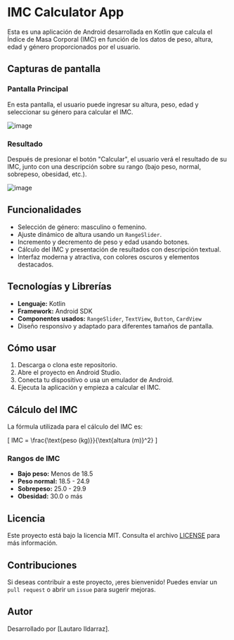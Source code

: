 
# IMC Calculator App

Esta es una aplicación de Android desarrollada en Kotlin que calcula el Índice de Masa Corporal (IMC) en función de los datos de peso, altura, edad y género proporcionados por el usuario.

## Capturas de pantalla

### Pantalla Principal
En esta pantalla, el usuario puede ingresar su altura, peso, edad y seleccionar su género para calcular el IMC.

![image](https://github.com/user-attachments/assets/436e382d-f7f9-4cdf-8c1c-1ead2f65e811)

### Resultado
Después de presionar el botón "Calcular", el usuario verá el resultado de su IMC, junto con una descripción sobre su rango (bajo peso, normal, sobrepeso, obesidad, etc.).

![image](https://github.com/user-attachments/assets/abab92be-8cde-44f2-a1c2-015052b03a96)

## Funcionalidades

- Selección de género: masculino o femenino.
- Ajuste dinámico de altura usando un `RangeSlider`.
- Incremento y decremento de peso y edad usando botones.
- Cálculo del IMC y presentación de resultados con descripción textual.
- Interfaz moderna y atractiva, con colores oscuros y elementos destacados.

## Tecnologías y Librerías

- **Lenguaje:** Kotlin
- **Framework:** Android SDK
- **Componentes usados:** `RangeSlider`, `TextView`, `Button`, `CardView`
- Diseño responsivo y adaptado para diferentes tamaños de pantalla.

## Cómo usar

1. Descarga o clona este repositorio.
2. Abre el proyecto en Android Studio.
3. Conecta tu dispositivo o usa un emulador de Android.
4. Ejecuta la aplicación y empieza a calcular el IMC.

## Cálculo del IMC

La fórmula utilizada para el cálculo del IMC es:

\[
IMC = \frac{\text{peso (kg)}}{\text{altura (m)}^2}
\]

### Rangos de IMC

- **Bajo peso:** Menos de 18.5
- **Peso normal:** 18.5 - 24.9
- **Sobrepeso:** 25.0 - 29.9
- **Obesidad:** 30.0 o más

## Licencia

Este proyecto está bajo la licencia MIT. Consulta el archivo [LICENSE](LICENSE) para más información.

## Contribuciones

Si deseas contribuir a este proyecto, ¡eres bienvenido! Puedes enviar un `pull request` o abrir un `issue` para sugerir mejoras.

## Autor

Desarrollado por [Lautaro Ildarraz].


